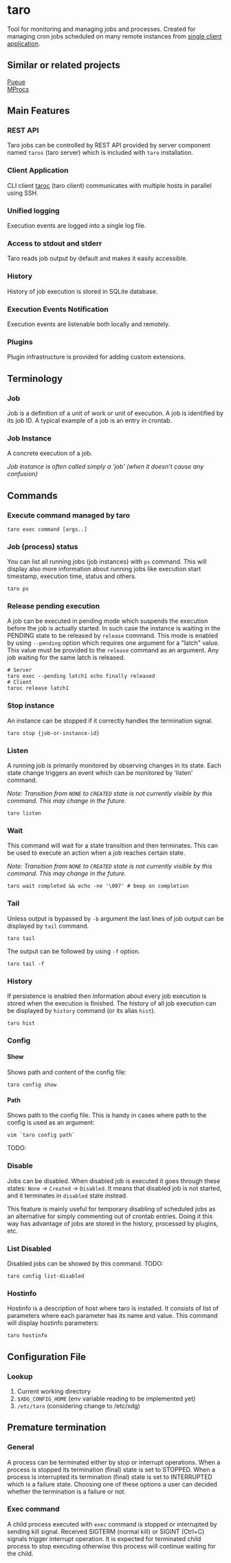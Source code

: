 # taro

Tool for monitoring and managing jobs and processes. Created for managing cron jobs scheduled on many remote instances
from [single client application](https://github.com/taro-suite/taroc).

## Similar or related projects
[Pueue](https://github.com/nukesor/pueue)  
[MProcs](https://github.com/pvolok/mprocs)  

## Main Features

### REST API

Taro jobs can be controlled by REST API provided by server component named `taros` (taro server) which is included
with `taro` installation.

### Client Application

CLI client [taroc](https://github.com/taro-suite/taroc) (taro client) communicates with multiple hosts in parallel using
SSH.

### Unified logging

Execution events are logged into a single log file.

### Access to stdout and stderr

Taro reads job output by default and makes it easily accessible.

### History

History of job execution is stored in SQLite database.

### Execution Events Notification

Execution events are listenable both locally and remotely.

### Plugins

Plugin infrastructure is provided for adding custom extensions.

## Terminology

### Job

Job is a definition of a unit of work or unit of execution. A job is identified by its job ID. A typical example of a
job is an entry in crontab.

### Job Instance

A concrete execution of a job.

*Job instance is often called simply a 'job' (when it doesn't cause any confusion)*

## Commands

### Execute command managed by taro

```commandline
taro exec command [args..]
```

### Job (process) status

You can list all running jobs (job instances) with `ps` command. This will display also more information about running
jobs like execution start timestamp, execution time, status and others.

```commandline
taro ps
```

### Release pending execution

A job can be executed in pending mode which suspends the execution before the job is actually started. In such case the
instance is waiting in the PENDING state to be released by `release` command. This mode is enabled by using `--pending`
option which requires one argument for a "latch" value. This value must be provided to the `release` command as an
argument. Any job waiting for the same latch is released.

```commandline
# Server
taro exec --pending latch1 echo finally released
# Client
taroc release latch1
```

### Stop instance

An instance can be stopped if it correctly handles the termination signal.

```commandline
taro stop {job-or-instance-id}
```

### Listen

A running job is primarily monitored by observing changes in its state. Each state change triggers an event which can be
monitored by 'listen' command.

*Note: Transition from `NONE` to `CREATED` state is not currently visible by this command. This may change in the future.*
```commandline
taro listen
```

### Wait
This command will wait for a state transition and then terminates. This can be used to execute an action when a job reaches certain state. 

*Note: Transition from `NONE` to `CREATED` state is not currently visible by this command. This may change in the future.*
```commandline
taro wait completed && echo -ne '\007' # beep on completion
```

### Tail
Unless output is bypassed by `-b` argument the last lines of job output can be displayed by `tail` command.
```commandline
taro tail
``` 
The output can be followed by using `-f` option.
```commandline
taro tail -f
```

### History
If persistence is enabled then information about every job execution is stored when the execution is finished.
The history of all job execution can be displayed by `history` command (or its alias `hist`).
```commandline
taro hist
```

### Config
#### Show
Shows path and content of the config file:
```commandline
taro config show
```

#### Path
Shows path to the config file. This is handy in cases where path to the config is used as an argument:
```commandline
vim `taro config path`
```

TODO:

### Disable

Jobs can be disabled. When disabled job is executed it goes through these states: `None` -> `Created` -> `Disabled`. It
means that disabled job is not started, and it terminates in `disabled` state instead.

This feature is mainly useful for temporary disabling of scheduled jobs as an alternative for simply commenting out of
crontab entries. Doing it this way has advantage of jobs are stored in the history, processed by plugins, etc.

### List Disabled

Disabled jobs can be showed by this command. TODO:

```commandline
taro config list-disabled 
```

### Hostinfo

Hostinfo is a description of host where taro is installed. It consists of list of parameters where each parameter has
its name and value. This command will display hostinfo parameters:

```commandline
taro hostinfo
```

## Configuration File

### Lookup

1. Current working directory
2. `$XDG_CONFIG_HOME` (env variable reading to be implemented yet)
3. `/etc/taro` (considering change to /etc/xdg)

## Premature termination

### General

A process can be terminated either by stop or interrupt operations. When a process is stopped its termination (final)
state is set to STOPPED. When a process is interrupted its termination (final) state is set to INTERRUPTED which is a
failure state. Choosing one of these options a user can decided whether the termination is a failure or not.

### Exec command

A child process executed with `exec` command is stopped or interrupted by sending kill signal.
Received SIGTERM (normal kill) or SIGINT (Ctrl+C) signals trigger interrupt operation.
It is expected for terminated child process to stop executing otherwise this process will continue waiting for the child.
